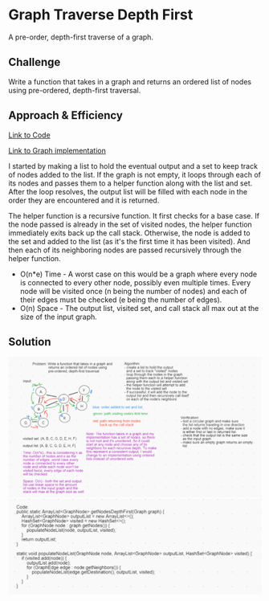 # Graph Traverse Depth First

A pre-order, depth-first traverse of a graph.

## Challenge

Write a function that takes in a graph and returns an ordered list of nodes using pre-ordered, depth-first traversal.

## Approach & Efficiency

[Link to Code](src/main/java/DataStructures/graph/depthFirst/DepthFirst.java)

[Link to Graph implementation](src/main/java/DataStructures/graph/Graph.java)

I started by making a list to hold the eventual output and a set to keep track of nodes added to the list. If the graph is not empty, it loops through each of its nodes and passes them to a helper function along with the list and set. After the loop resolves, the output list will be filled with each node in the order they are encountered and it is returned.

The helper function is a recursive function. It first checks for a base case. If the node passed is already in the set of visited nodes, the helper function immediately exits back up the call stack. Otherwise, the node is added to the set and added to the list (as it's the first time it has been visited). And then each of its neighboring nodes are passed recursively through the helper function.

- O(n*e) Time - A worst case on this would be a graph where every node is connected to every other node, possibly even multiple times. Every node will be visited once (n being the number of nodes) and each of their edges must be checked (e being the number of edges).
- O(n) Space - The output list, visited set, and call stack all max out at the size of the input graph.

## Solution

<img src="src/main/resources/whiteboard-ch-38a.PNG">

<img src="src/main/resources/whiteboard-ch-38b.PNG">
